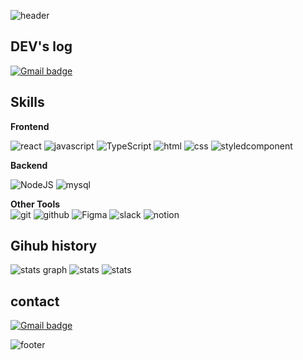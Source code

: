 ![header](https://capsule-render.vercel.app/api?type=waving&color=0:8EC5FC,100:E0C3FC&height=265&section=header&text=SoJung's%20Profile%20&fontSize=60&fontColor=ffffff&animation=fadeIn&fontAlign=70&fontAlignY=40)


## DEV's log 
[![Gmail badge](https://img.shields.io/badge/Tistory-black?style=for-the-badge&logo=tistory&logoColor=white)](https://loveofsummer.tistory.com)
  

## Skills
**Frontend**

![react](https://img.shields.io/badge/react-61DAFB?style=flat&logo=react&logoColor=black) ![javascript](https://img.shields.io/badge/JavaScript-F7DF1E?style=flat&logo=javascript&logoColor=black)   ![TypeScript](https://img.shields.io/badge/-TypeScript-3178C6?logo=Typescript&logoColor=white)  ![html](https://img.shields.io/badge/html-E34F26?style=flat&logo=html5&logoColor=white) ![css](https://img.shields.io/badge/css-1572B6?style=flat&logo=css3&logoColor=white)   ![styledcomponent](https://img.shields.io/badge/styledcomponents-DB7093?style=flat&logo=styledcomponents&logoColor=white) 

**Backend**

![NodeJS](https://img.shields.io/badge/-NodeJS-green?logo=nodedotjs&logoColor=white) ![mysql](https://img.shields.io/badge/-mysql-4682B4?logo=mysql&logoColor=white) 

**Other Tools**  
![git](https://img.shields.io/badge/Git-F05032?style=flat&logo=Git&logoColor=white) ![github](https://img.shields.io/badge/GitHub-181717?style=flat&logo=GitHub&logoColor=white) ![Figma](https://img.shields.io/badge/-Figma-F24E1E?logo=Figma&logoColor=white) ![slack](https://img.shields.io/badge/Slack-4A154B?style=flat&logo=Slack&logoColor=white) ![notion](https://img.shields.io/badge/Notion-000000?style=flat&logo=Notion&logoColor=white)



## Gihub history 

![stats graph](https://github-profile-summary-cards.vercel.app/api/cards/profile-details?username=sojung2&theme=solarized)
![stats](http://github-profile-summary-cards.vercel.app/api/cards/most-commit-language?username=sojung2&theme=solarized)  ![stats](http://github-profile-summary-cards.vercel.app/api/cards/stats?username=sojung2&theme=solarized)



## contact

[![Gmail badge](https://img.shields.io/badge/Gmail-c5221f?style=for-the-badge&logo=gmail&logoColor=white)](mailto:gonaeng20@gmail.com)

   [dill]: <https://github.com/joemccann/dillinger>
   [git-repo-url]: <https://github.com/joemccann/dillinger.git>
   [john gruber]: <http://daringfireball.net>
   [df1]: <http://daringfireball.net/projects/markdown/>
   [markdown-it]: <https://github.com/markdown-it/markdown-it>
   [Ace Editor]: <http://ace.ajax.org>
   [node.js]: <http://nodejs.org>
   [Twitter Bootstrap]: <http://twitter.github.com/bootstrap/>
   [jQuery]: <http://jquery.com>
   [@tjholowaychuk]: <http://twitter.com/tjholowaychuk>
   [express]: <http://expressjs.com>
   [AngularJS]: <http://angularjs.org>
   [Gulp]: <http://gulpjs.com>

   [PlDb]: <https://github.com/joemccann/dillinger/tree/master/plugins/dropbox/README.md>
   [PlGh]: <https://github.com/joemccann/dillinger/tree/master/plugins/github/README.md>
   [PlGd]: <https://github.com/joemccann/dillinger/tree/master/plugins/googledrive/README.md>
   [PlOd]: <https://github.com/joemccann/dillinger/tree/master/plugins/onedrive/README.md>
   [PlMe]: <https://github.com/joemccann/dillinger/tree/master/plugins/medium/README.md>
   [PlGa]: <https://github.com/RahulHP/dillinger/blob/master/plugins/googleanalytics/README.md>
   ![footer](https://capsule-render.vercel.app/api?section=footer&color=100:FFBBEC,0:A9C9FF&height=150)
   
